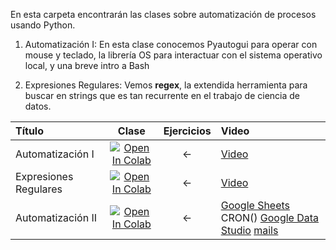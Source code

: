 En esta carpeta encontrarán las clases sobre automatización de procesos usando Python. 

1. Automatización I: En esta clase conocemos Pyautogui para operar con mouse y teclado, la librería OS para interactuar con el sistema operativo local, y una breve intro a Bash

2. Expresiones Regulares: Vemos **regex**, la extendida herramienta para buscar en strings que es tan recurrente en el trabajo de ciencia de datos.

| Título        | Clase         | Ejercicios | Video
|:--------------------|:--------------------:|:--------------------:|:--------------------
| Automatización I | [![Open In Colab](https://colab.research.google.com/assets/colab-badge.svg)](https://colab.research.google.com/github/institutohumai/cursos-python/blob/master/Automatizacion/Automatización_I/automatizacion_pygui_bash_os.ipynb) | <- | [Video](https://youtu.be/kmlYp8I1MJs)
| Expresiones Regulares | [![Open In Colab](https://colab.research.google.com/assets/colab-badge.svg)](https://colab.research.google.com/github/institutohumai/cursos-python/blob/master/Automatizacion/Expresiones_Regulares/expresiones_regulares.ipynb) | <- | [Video](https://youtu.be/JB7H4htd3tU)
| Automatización II | [![Open In Colab](https://colab.research.google.com/assets/colab-badge.svg)](https://colab.research.google.com/github/institutohumai/cursos-python/blob/master/Automatizacion/Automatización_2/clase_automatizacion_2_gsheets_cron_mails.ipynb) | <- | [Google Sheets]() CRON() [Google Data Studio]() [mails]()
